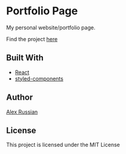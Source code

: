 # Portfolio Page

My personal website/portfolio page.

Find the project [here](https://alexrussian.com)

## Built With

* [React](http://reactjs.org/)
* [styled-components](https://styled-components.com/)

## Author

[Alex Russian](https://github.com/russ430)

## License

This project is licensed under the MIT License
